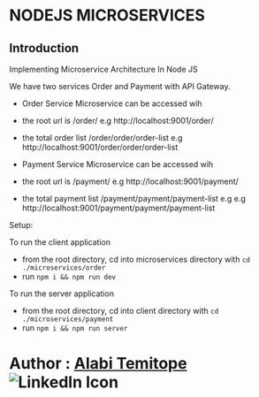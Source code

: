 # NODEJS MICROSERVICES

## Introduction

Implementing Microservice Architecture In Node JS

We have two services Order and Payment with API Gateway.

- Order Service Microservice can be accessed wih
- the root url is /order/ e.g http://localhost:9001/order/
- the total order list /order/order/order-list e.g
  http://localhost:9001/order/order/order-list

- Payment Service Microservice can be accessed wih
- the root url is /payment/ e.g http://localhost:9001/payment/
- the total payment list /payment/payment/payment-list e.g
  e.g http://localhost:9001/payment/payment/payment-list

Setup:

To run the client application

- from the root directory, cd into microservices directory with `cd ./microservices/order`
- run `npm i && npm run dev`

To run the server application

- from the root directory, cd into client directory with `cd ./microservices/payment`
- run `npm i && npm run server`

# Author : [Alabi Temitope](https://www.linkedin.com/in/alabitemitope/) ![Linkedln Icon](https://user-images.githubusercontent.com/20041050/209115658-dcfea910-990f-41a2-a417-4e4ff8e7e2a4.png)
